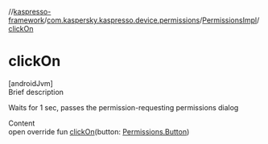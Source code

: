 //[kaspresso-framework](../../index.md)/[com.kaspersky.kaspresso.device.permissions](../index.md)/[PermissionsImpl](index.md)/[clickOn](click-on.md)



# clickOn  
[androidJvm]  
Brief description  


Waits for 1 sec, passes the permission-requesting permissions dialog

  
Content  
open override fun [clickOn](click-on.md)(button: [Permissions.Button](../-permissions/-button/index.md))  




